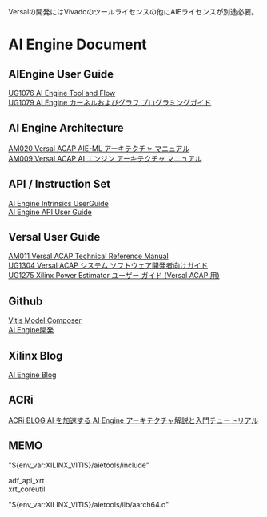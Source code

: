 Versalの開発にはVivadoのツールライセンスの他にAIEライセンスが別途必要。  

# AI Engine Document

## AIEngine User Guide  
[UG1076 AI Engine Tool and Flow](https://docs.xilinx.com/r/en-US/ug1076-ai-engine-environment/Overview)  
[UG1079 AI Engine カーネルおよびグラフ プログラミングガイド](https://docs.xilinx.com/r/ja-JP/ug1079-ai-engine-kernel-coding?tocId=OsYIMU4FffWcrHxBszq8RQ)  

## AI Engine Architecture  
[AM020 Versal ACAP AIE-ML アーキテクチャ マニュアル](https://docs.xilinx.com/r/ja-JP/am020-versal-aie-ml)  
[AM009 Versal ACAP AI エンジン アーキテクチャ マニュアル](https://docs.xilinx.com/r/ja-JP/am009-versal-ai-engine)  

## API / Instruction Set  
[AI Engine Intrinsics UserGuide](https://japan.xilinx.com/htmldocs/xilinx2023_1/aiengine_intrinsics/intrinsics/modules.html)  
[AI Engine API User Guide](https://japan.xilinx.com/htmldocs/xilinx2023_1/aiengine_api/aie_api/doc/index.html)  

## Versal User Guide  
[AM011 Versal ACAP Technical Reference Manual](https://docs.xilinx.com/r/en-US/am011-versal-acap-trm)  
[UG1304 Versal ACAP システム ソフトウェア開発者向けガイド](https://docs.xilinx.com/r/ja-JP/ug1304-versal-acap-ssdg)  
[UG1275 Xilinx Power Estimator ユーザー ガイド (Versal ACAP 用)](https://docs.xilinx.com/r/ja-JP/ug1275-xilinx-power-estimator-versal)  

## Github  
[Vitis Model Composer](https://github.com/Xilinx/Vitis_Model_Composer)  
[AI Engine開発](https://github.com/Xilinx/Vitis-Tutorials/tree/2023.1/AI_Engine_Development)  

## Xilinx Blog
[AI Engine Blog](https://support.xilinx.com/s/question/0D52E00006xR6iXSAS/ai-engine-blog-series?language=en_US)

## ACRi
[ACRi BLOG AI を加速する AI Engine アーキテクチャ解説と入門チュートリアル](https://www.acri.c.titech.ac.jp/wordpress/archives/13108)  

## MEMO  
"${env_var:XILINX_VITIS}/aietools/include"  
  
adf_api_xrt  
xrt_coreutil  
  
"${env_var:XILINX_VITIS}/aietools/lib/aarch64.o"  
  
